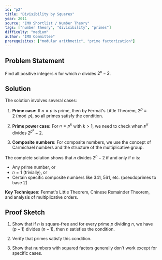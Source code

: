 ```yaml
---
id: "p2"
title: "Divisibility by Squares"
year: 2011
source: "IMO Shortlist / Number Theory"
tags: ["number theory", "divisibility", "primes"]
difficulty: "medium"
author: "IMO Committee"
prerequisites: ["modular arithmetic", "prime factorization"]
---
```


## Problem Statement

Find all positive integers $n$ for which $n$ divides $2^n - 2$.

## Solution

The solution involves several cases:

1. **Prime case:** If $n = p$ is prime, then by Fermat's Little Theorem, $2^p \equiv 2 \pmod{p}$, so all primes satisfy the condition.

2. **Prime power case:** For $n = p^k$ with $k > 1$, we need to check when $p^k$ divides $2^{p^k} - 2$.

3. **Composite numbers:** For composite numbers, we use the concept of Carmichael numbers and the structure of the multiplicative group.

The complete solution shows that $n$ divides $2^n - 2$ if and only if $n$ is:
- Any prime number, or
- $n = 1$ (trivially), or
- Certain specific composite numbers like 341, 561, etc. (pseudoprimes to base 2)

**Key Techniques:** Fermat's Little Theorem, Chinese Remainder Theorem, and analysis of multiplicative orders.

## Proof Sketch

1. Show that if $n$ is square-free and for every prime $p$ dividing $n$, we have $(p-1)$ divides $(n-1)$, then $n$ satisfies the condition.

2. Verify that primes satisfy this condition.

3. Show that numbers with squared factors generally don't work except for specific cases.